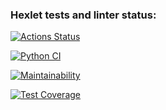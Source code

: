 ### Hexlet tests and linter status:
[![Actions Status](https://github.com/viki2code/python-project-lvl3/workflows/hexlet-check/badge.svg)](https://github.com/viki2code/python-project-lvl3/actions)


[![Python CI](https://github.com/viki2code/python-project-lvl3/actions/workflows/pyci.yml/badge.svg)](https://github.com/viki2code/python-project-lvl3/actions)

[![Maintainability](https://api.codeclimate.com/v1/badges/3f51ff6c57128c8aac4e/maintainability)](https://codeclimate.com/github/viki2code/python-project-lvl3/maintainability)


[![Test Coverage](https://api.codeclimate.com/v1/badges/3f51ff6c57128c8aac4e/test_coverage)](https://codeclimate.com/github/viki2code/python-project-lvl3/test_coverage)
